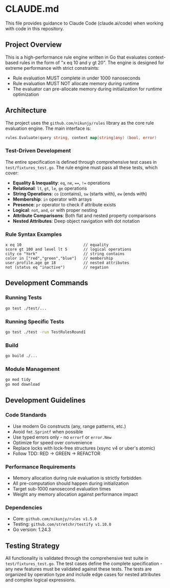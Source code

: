 # CLAUDE.md

This file provides guidance to Claude Code (claude.ai/code) when working with code in this repository.

## Project Overview

This is a high-performance rule engine written in Go that evaluates context-based rules in the form of "x eq 10 and y gt 20". The engine is designed for extreme performance with strict constraints:

- Rule evaluation MUST complete in under 1000 nanoseconds
- Rule evaluation MUST NOT allocate memory during runtime
- The evaluator can pre-allocate memory during initialization for runtime optimization

## Architecture

The project uses the `github.com/nikunjy/rules` library as the core rule evaluation engine. The main interface is:

```go
rules.Evaluate(query string, context map[string]any) (bool, error)
```

### Test-Driven Development

The entire specification is defined through comprehensive test cases in `test/fixtures_test.go`. The rule engine must pass all these tests, which cover:

- **Equality & Inequality**: `eq`, `ne`, `==`, `!=` operations
- **Relational**: `lt`, `gt`, `le`, `ge` operations  
- **String Operations**: `co` (contains), `sw` (starts with), `ew` (ends with)
- **Membership**: `in` operator with arrays
- **Presence**: `pr` operator to check if attribute exists
- **Logical**: `not`, `and`, `or` with proper nesting
- **Attribute Comparisons**: Both flat and nested property comparisons
- **Nested Attributes**: Deep object navigation with dot notation

### Rule Syntax Examples

```
x eq 10                           // equality
score gt 100 and level lt 5       // logical operations
city co "York"                    // string contains
color in ["red","green","blue"]   // membership
user.profile.age ge 18            // nested attributes
not (status eq "inactive")        // negation
```

## Development Commands

### Running Tests
```bash
go test ./test/...
```

### Running Specific Tests
```bash
go test ./test -run TestRulesRound1
```

### Build
```bash
go build ./...
```

### Module Management
```bash
go mod tidy
go mod download
```

## Development Guidelines

### Code Standards
- Use modern Go constructs (any, range patterns, etc.)
- Avoid `fmt.Sprintf` when possible
- Use typed errors only - no `errorf` or `error.New`
- Optimize for speed over convenience
- Replace locks with lock-free structures (xsync v4 or uber's atomic)
- Follow TDD: RED → GREEN → REFACTOR

### Performance Requirements
- Memory allocation during rule evaluation is strictly forbidden
- All pre-computation should happen during initialization
- Target sub-1000 nanosecond evaluation times
- Weight any memory allocation against performance impact

### Dependencies
- Core: `github.com/nikunjy/rules v1.5.0`
- Testing: `github.com/stretchr/testify v1.10.0`
- Go version: 1.24.3

## Testing Strategy

All functionality is validated through the comprehensive test suite in `test/fixtures_test.go`. The test cases define the complete specification - any new features must be validated against these tests. The tests are organized by operation type and include edge cases for nested attributes and complex logical expressions.